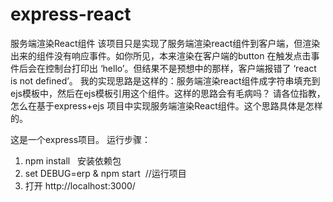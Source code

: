 # express-react
服务端渲染React组件
该项目只是实现了服务端渲染react组件到客户端，但渲染出来的组件没有响应事件。如你所见，本来渲染在客户端的button 在触发点击事件后会在控制台打印出 ‘hello’。但结果不是预想中的那样，客户端报错了 ‘react is not defined’。
我的实现思路是这样的：服务端渲染react组件成字符串填充到ejs模板中，然后在ejs模板引用这个组件。这样的思路会有毛病吗？
请各位指教，怎么在基于express+ejs 项目中实现服务端渲染React组件。这个思路具体是怎样的。

这是一个express项目。
运行步骤：
1. npm install   安装依赖包
2. set DEBUG=erp & npm start  //运行项目
3. 打开 http://localhost:3000/
